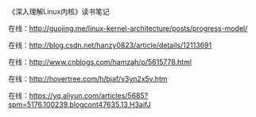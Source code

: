 《深入理解Linux内核》读书笔记

在线：http://guojing.me/linux-kernel-architecture/posts/progress-model/

在线：http://blog.csdn.net/hanzy0823/article/details/12113691

在线：http://www.cnblogs.com/hamzah/p/5615778.html

在线：http://hovertree.com/h/bjaf/v3yn2x5v.htm

在线：https://yq.aliyun.com/articles/5685?spm=5176.100239.blogcont47635.13.H3aifJ
